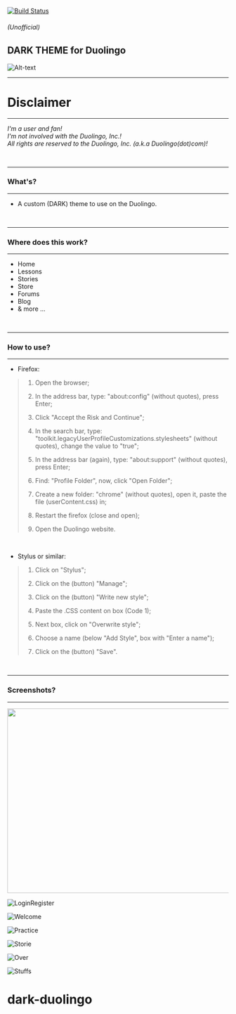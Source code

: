 [![Build Status](https://travis-ci.com/travis-ci/travis-web.svg?branch=bd-config-messages)](https://travis-ci.com/travis-ci/travis-web)

###### (Unofficial)

## DARK THEME for Duolingo&nbsp; 



![Alt-text](https://i.ibb.co/1G1n6ww/darkduogit.png)
<br />

-----------

# **Disclaimer**
------------

*I'm a user and fan!<br/>I'm not involved with the Duolingo, Inc.!<br/>All rights are reserved to the Duolingo, Inc. (a.k.a Duolingo(dot)com)!*

<br/>

-----------

### What's?
------------

 - A custom (DARK) theme to use on the Duolingo.

<br />

-----------

### Where does this work?
------------

- Home
- Lessons
- Stories
- Store
- Forums
- Blog
- & more ...

<br />

-----------

### How to use?
-----------

- Firefox:

>1. Open the browser;
>
>2. In the address bar, type: "about:config" (without quotes), press Enter;
>3. Click "Accept the Risk and Continue";
>4. In the search bar, type: "toolkit.legacyUserProfileCustomizations.stylesheets" (without quotes), change the value to "true";
>5. In the address bar (again), type: "about:support" (without quotes), press Enter;
>6. Find: "Profile Folder", now, click "Open Folder";
>7. Create a new folder: "chrome" (without quotes), open it, paste the file (userContent.css) in;
>8. Restart the firefox (close and open);
>9. Open the Duolingo website.

<br />

- Stylus or similar:

>1. Click on "Stylus";
>
>2. Click on the (button) "Manage";
>3. Click on the (button) "Write new style";
>4. Paste the .CSS content on box (Code 1);
>5. Next box, click on "Overwrite style";
>6. Choose a name (below "Add Style", box with "Enter a name");
>7. Click on the (button) "Save".

<br />

-----------

### Screenshots?
------------

<img src="https://i.ibb.co/PGbz5d8/output-MNv5n1.gif" width="800" height="420">

![LoginRegister](https://i.ibb.co/P1swGRr/ezgif-com-gif-maker.gif)

![Welcome](https://i.ibb.co/nCn4RZD/ezgif-com-gif-maker-2.gif)

![Practice](https://i.ibb.co/1rGPWBg/ezgif-com-gif-maker.gif)

![Storie](https://i.ibb.co/cDYbsqR/ezgif-com-gif-maker-1.gif)

![Over](https://i.ibb.co/vsN5R91/ezgif-com-gif-maker.gif)

![Stuffs](https://i.ibb.co/ngFnVYH/ezgif-com-gif-maker.gif)

# dark-duolingo

